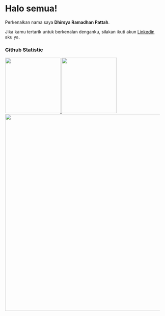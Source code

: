 # Halo semua! 
 
Perkenalkan nama saya **Dhirsya Ramadhan Pattah**.<br>
 
Jika kamu tertarik untuk berkenalan denganku, silakan ikuti akun [Linkedin](https://www.linkedin.com/in/dhirsyarp/) aku ya.
 
### Github Statistic
<p align="left">
<a href="https://github.com/heCollageStudent">
  <img height="180em" src="https://github-readme-stats-eight-theta.vercel.app/api?username=heCollageStudent&show_icons=true&theme=algolia&include_all_commits=true&count_private=true"/>
  <img height="180em" src="https://github-readme-stats-eight-theta.vercel.app/api/top-langs/?username=heCollageStudent&layout=compact&layout=compact&theme=algolia"/>
 <img width="640px" src="https://github-readme-streak-stats.herokuapp.com/?user=heCollageStudent&hide_border=true&theme=radical">
</a>
</p>

